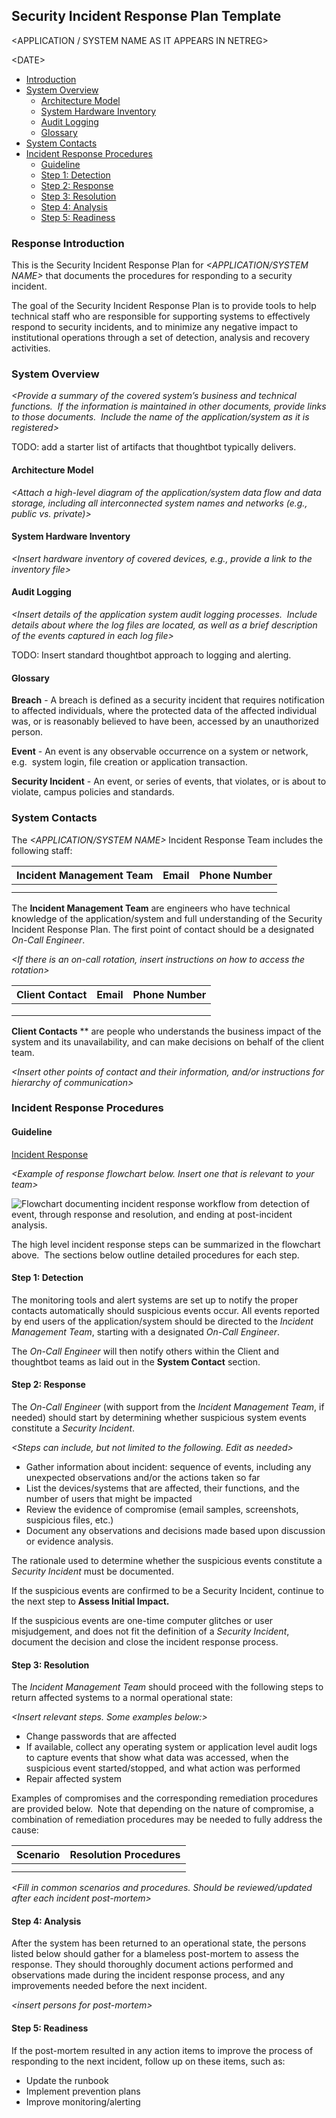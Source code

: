 ## Security Incident Response Plan Template


\<APPLICATION / SYSTEM NAME AS IT APPEARS IN NETREG\>

\<DATE\>

- [Introduction](#response-introduction)
- [System Overview](#system-overview)
    - [Architecture Model](#architecture-model)
    - [System Hardware Inventory](#system-hardware-inventory)
    - [Audit Logging](#audit-logging)
    - [Glossary](#glossary)
- [System Contacts](#system-contacts)
- [Incident Response Procedures](#incident-response-procedures)
    - [Guideline](#guideline)
    - [Step 1: Detection](#step-1-detection)
    - [Step 2: Response](#step-2-response)
    - [Step 3: Resolution](#step-3-resolution)
    - [Step 4: Analysis](#step-4-analysis)
    - [Step 5: Readiness](#step-5-readiness)

### Response Introduction

This is the Security Incident Response Plan for *\<APPLICATION/SYSTEM
NAME\>* that documents the procedures for responding to a security
incident.  

The goal of the Security Incident Response Plan is to provide tools to
help technical staff who are responsible for supporting systems to
effectively respond to security incidents, and to minimize any negative
impact to institutional operations through a set of detection, analysis
and recovery activities.

### System Overview

*\<Provide a summary of the covered system’s business and technical
functions.  If the information is maintained in other documents, provide
links to those documents.  Include the name of the application/system as
it is registered\>*

TODO: add a starter list of artifacts that thoughtbot typically
delivers.

#### Architecture Model

*\<Attach a high-level diagram of the application/system data flow and
data storage, including all interconnected system names and networks
(e.g., public vs. private)\>*

#### System Hardware Inventory

*\<Insert hardware inventory of covered devices, e.g., provide a link to
the inventory file\>*

#### Audit Logging

*\<Insert details of the application system audit logging processes. 
Include details about where the log files are located, as well as a
brief description of the events captured in each log file\>*

TODO: Insert standard thoughtbot approach to logging and alerting.

#### Glossary

**Breach** - A breach is defined as a security incident that requires
notification to affected individuals, where the protected data of the
affected individual was, or is reasonably believed to have been,
accessed by an unauthorized person.  

**Event** - An event is any observable occurrence on a system or
network, e.g.  system login, file creation or application transaction. 

**Security Incident** - An event, or series of events, that violates, or
is about to violate, campus policies and standards.

### System Contacts

The *\<APPLICATION/SYSTEM NAME\>* Incident Response Team includes the
following staff:

| Incident Management Team | Email | Phone Number |
| ------------------------ | ----- | ------------ |
|                          |       |              |
|                          |       |              |

The **Incident Management Team** are engineers who have technical
knowledge of the application/system and full understanding of the
Security Incident Response Plan. The first point of contact should be a
designated *On-Call Engineer*.

*\<If there is an on-call rotation, insert instructions on how to access
the rotation\>*

| Client Contact | Email | Phone Number |
| -------------- | ----- | ------------ |
|                |       |              |
|                |       |              |
|                |       |              |

**Client Contacts** ** are people who understands the business impact of
the system and its unavailability, and can make decisions on behalf of
the client team. 

*\<Insert other points of contact and their information, and/or
instructions for hierarchy of communication\>*

### Incident Response Procedures

#### Guideline

[Incident Response](https://thoughtbot.atlassian.net/wiki/spaces/MC/pages/5439566/Incident+Response)

*\<Example of response flowchart below. Insert one that is relevant to
your team\>*

![Flowchart documenting incident response workflow from detection of
event, through response and resolution, and ending at post-incident
analysis.](./images/flowchart.png)

The high level incident response steps can be summarized in the
flowchart above.  The sections below outline detailed procedures for
each step. 

#### Step 1: Detection

The monitoring tools and alert systems are set up to notify the proper
contacts automatically should suspicious events occur. All events
reported by end users of the application/system should be directed to
the *Incident Management Team*, starting with a designated *On-Call
Engineer*.

The *On-Call Engineer* will then notify others within the Client and
thoughtbot teams as laid out in the **System Contact** section.

#### Step 2: Response

The *On-Call Engineer* (with support from the *Incident Management
Team*, if needed) should start by determining whether suspicious system
events constitute a *Security Incident*.  

*\<Steps can include, but not limited to the following. Edit as
needed\>*

- Gather information about incident: sequence of events, including any
  unexpected observations and/or the actions taken so far
- List the devices/systems that are affected, their functions, and the
  number of users that might be impacted
- Review the evidence of compromise (email samples, screenshots,
  suspicious files, etc.)
- Document any observations and decisions made based upon discussion
  or evidence analysis.

The rationale used to determine whether the suspicious events constitute
a *Security Incident* must be documented. 

If the suspicious events are confirmed to be a Security Incident,
continue to the next step to **Assess Initial Impact.** 

If the suspicious events are one-time computer glitches or user
misjudgement, and does not fit the definition of a *Security Incident*,
document the decision and close the incident response process.

#### Step 3: Resolution

The *Incident Management Team* should proceed with the following steps
to return affected systems to a normal operational state:

*\<Insert relevant steps. Some examples below:\>*

- Change passwords that are affected
- If available, collect any operating system or application level
  audit logs to capture events that show what data was accessed, when
  the suspicious event started/stopped, and what action was performed
- Repair affected system 

Examples of compromises and the corresponding remediation procedures are
provided below.  Note that depending on the nature of compromise, a
combination of remediation procedures may be needed to fully address the
cause: 

| Scenario | Resolution Procedures |
| -------- | --------------------- |
|          |                       |
|          |                       |

*\<Fill in common scenarios and procedures. Should be reviewed/updated
after each incident post-mortem\>*

#### Step 4: Analysis

After the system has been returned to an operational state, the persons
listed below should gather for a blameless post-mortem to assess the
response. They should thoroughly document actions performed and
observations made during the incident response process, and any
improvements needed before the next incident.

*\<insert persons for post-mortem\>*

#### Step 5: Readiness

If the post-mortem resulted in any action items to improve the process
of responding to the next incident, follow up on these items, such as:

- Update the runbook
- Implement prevention plans
- Improve monitoring/alerting
